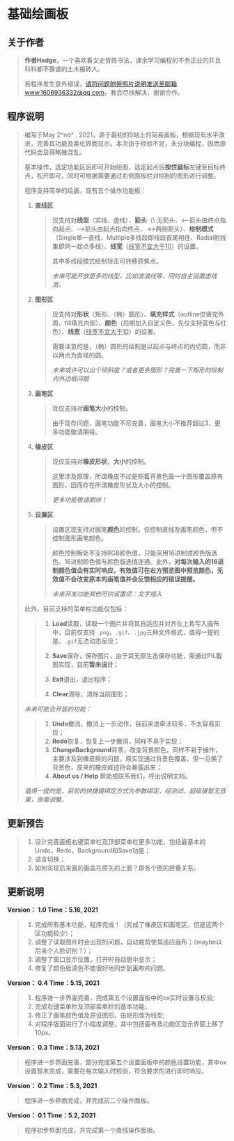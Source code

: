 # 基础绘画板

## 关于作者

> **作者Hedge**，一个喜欢看文史哲练书法，课余学习编程的不务正业的并且科科都不靠谱的土木搬砖人。
>
> 若程序发生意外错误，请将问题附带照片说明发送至邮箱www.1606936332@qq.com，我会尽快解决，谢谢合作。



## 程序说明

> 编写于May 2^nd^ , 2021，源于最初的B站上的简易画板，根据现有水平改进，完善其功能及美化界面显示。本次由于经验不足，未分块编程，因而源代码会显得略微混乱。
>
> 基本操作，选定功能区后即可开始绘图，选定起点后**按住鼠标**左键至目标终点，松开即可，同时可根据需要通过右侧面板栏对绘制的图形进行调整。
>
> 程序支持简单的绘画，现有五个操作功能板：
>
> 1. **直线区**
>
>    > 现支持对**线型**（实线、虚线）、**箭头**（\ 无箭头、<--箭头由终点指向起点、-->箭头由起点指向终点、 <->两侧箭头）、**绘制模式**（Single单一直线、Multiple多线段即线段首尾相连、Radial射线集即同一起点多线）、**线宽**（<u>线宽不宜大于10</u>）的设置。
>    >
>    > 其中多线段模式绘制轻击可转移原焦点。
>    >
>    > *未来可能开放更多的线型，比如波浪线等，同时自主设置虚线宽。*
>
> 2. **图形区**
>
>    > 现支持对**形状**（矩形、（椭）圆形）、**填充样式**（outline仅填充外周、fill填充内部）、**颜色**（后期加入自定义色，先仅支持蓝色与红色）、**线宽**（<u>线宽不宜大于10</u>）的设置。
>    >
>    > 需要注意的是，（椭）圆形的绘制是以起点与终点的内切圆，而非以两点为直径的圆。
>    >
>    > *未来或许可以出个倾斜度？或者更多图形？完善一下矩形的绘制内外边框问题*
>
> 3. **画笔区**
>
>    > 现仅支持对**画笔大小**的控制。
>    >
>    > 由于现存问题，画笔功能不尽完善，画笔大小不推荐超过3，更多功能敬请期待。
>
> 4. **橡皮区**
>
>    > 现仅支持对**橡皮形状**，**大小**的控制。
>    >
>    > 这里涉及原理，所谓橡皮不过是照着背景色画一个图形覆盖原有图形，因而存在所谓橡皮形状及大小的控制。
>    >
>    > *更多功能敬请期待！*
>
> 5. **设置区**
>
>    > 设置区现支持对画笔**颜色**的控制，仅控制直线及画笔颜色，但不控制图形画笔颜色。
>    >
>    > 颜色控制板处不支持RGB颜色值，只能采用16进制或颜色版选色。16进制颜色值与颜色版选值连通。此外，**对每次输入的16进制颜色值会有实时响应，有效值可在右方预览图中预览颜色，无效值不会改变原本的画笔值并会反馈相应的错误提醒。**
>    >
>    > *未来开发功能其他可供设置项：文字插入*
>
> 此外，目前支持的菜单栏功能仅包括：
>
> > 1. **Load**读取，读取一个图片并将其自适应并对齐左上角写入画布中，目前仅支持 `.png`、`.gif`、`.jpg`三种文件格式，值得一提的是，`.gif`无法动态呈现；
> >
> > 2. **Save**保存，保存图片，由于其无原生态保存功能，需通过PIL截图实现，目前**暂未设计**；
> >
> > 3. **Exit**退出，退出程序；
> >
> > 4. **Clear**清除，清除当前图形；
>
> *未来可能会开放的功能：*
>
> > 1. **Undo**撤消，撤消上一步动作，目前来说牵涉较多，不太容易实现；
> > 2. **Redo**恢复，恢复上一步撤消，同样不易于实现；
> > 3. **ChangeBackground**背景，改变背景颜色，同样不易于操作，主要涉及到橡皮擦的问题，原实现通过背景色覆盖，但一旦换了背景色，原来的橡皮痕迹将会暴露出来；
> > 5. **About us / Help** 帮助或联系我们，呼出说明文档。
>
> *值得一提的是，目前的快捷键绑定方式为参数绑定，经测试，超级键暂无效果，亟需调整。*



## 更新预告

> 1. 设计完善画板右键菜单栏及顶部菜单栏更多功能，包括最基本的Undo，Redo，Background和Save功能；
> 2. 语言切换；
> 3. 如何实现后来画的画盖在原先的上面？即各个图的层叠关系。

## 更新说明

**Version： 1.0	Time：5.16, 2021**

> 1. 完成所有基本功能，程序完成！（完成了橡皮区和画笔区，但是这两个区功能较少）；
> 2. 调整了读取图片时会出现的问题，自动裁剪使其适应画布；（maybe以后来个人脸识别？）；
> 3. 调整了窗口显示位置，打开时自动居中显示；
> 4. 修复了颜色版调色不能很好地同步到画布的问题。

**Version： 0.4	Time：5.15, 2021**

> 1. 程序进一步界面完善，完成第五个设置面板中的ox实时设置与校验;
> 2. 完成右键菜单栏及顶部菜单栏的基本功能，
> 3. 修正了画笔颜色值及原设图形，由矩形改为线型;
> 4. 对程序版面进行了小幅度调整，其中包括画布及功能区显示界面上移了10px。

**Version： 0.3	Time：5.13, 2021**

> 程序进一步界面完善，部分完成第五个设置面板中的颜色设置功能，其中ox设置暂未完成，需要在每次输入时校验，符合要求的进行即时响应。

**Version： 0.2	Time：5.3, 2021**

> 程序进一步界面完成，并完成前二个操作面板。

**Version： 0.1	Time：5.2, 2021**

> 程序初步界面完成，并完成第一个直线操作面板。

